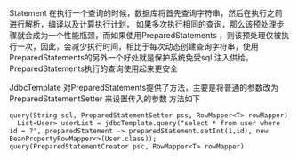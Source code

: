 Statement 在执行一个查询的时候，数据库将首先查询字符串，然后在执行之前进行解析，编译以及计算执行计划， 如果多次执行相同的查询，那么该预处理步骤就会成为一个性能瓶颈，而如果使用PreparedStatements  ，则该预处理仅被执行一次，因此，会减少执行时间，相比于每次动态创建查询字符串，使用PreparedStatements的另外一个好处就是保护系统免受sql 注入供给，PreparedStatements执行的查询使用起来更安全

JdbcTemplate 对PreparedStatements提供了方法，主要是将普通的参数改为 PreparedStatementSetter 来设置传入的参数  方法如下


```
query(String sql, PreparedStatementSetter pss, RowMapper<T> rowMapper)
  List<User> userList = jdbcTemplate.query("select * from user where id = ?", preparedStatement -> preparedStatement.setInt(1,id), new BeanPropertyRowMapper<>(User.class));
query(PreparedStatementCreator psc, RowMapper<T> rowMapper)

```
